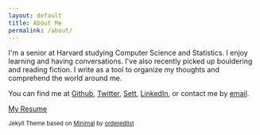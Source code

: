 ```yaml
---
layout: default
title: About Me
permalink: /about/
---
```


I'm a senior at Harvard studying Computer Science and Statistics. I enjoy learning and having conversations. I've also recently picked up bouldering and reading fiction. I write as a tool to organize my thoughts and comprehend the world around me. 

You can find me at
<a href="https://github.com/jiang-it">Github</a>,
<a href="https://twitter.com/jiang_it">Twitter</a>,
<a href="http://sett.com/astorytoexplore">Sett</a>,
<a href="https://www.linkedin.com/in/thomasrjiang">LinkedIn</a>, 
or contact me by <a href="mailto:thomas.r.jiang+website@gmail.com">email</a>.

<a href="{{ site.url }}/files/Resume.pdf">My Resume</a>


<footer>
    <p><small>Jekyll Theme based on <a href="https://github.com/pages-themes/minimal">Minimal</a> by <a href="https://github.com/orderedlist">orderedlist</a></small></p>
</footer>
